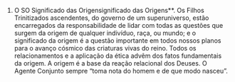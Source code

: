 ﻿1. O SO Significado das Origensignificado das Origens**. Os Filhos Trinitizados ascendentes, do governo de um superuniverso, estão encarregados da responsabilidade de lidar com todas as questões que surgem da origem de qualquer indivíduo, raça, ou mundo; e o significado da origem é a questão importante em todos nossos planos para o avanço cósmico das criaturas vivas do reino. Todos os relacionamentos e a aplicação da ética advêm dos fatos fundamentais da origem. A origem é a base da reação relacional dos Deuses. O Agente Conjunto sempre “toma nota do homem e de que modo nasceu”.